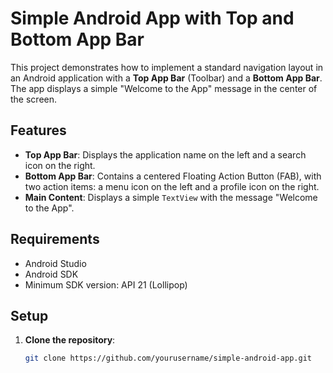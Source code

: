 # Simple Android App with Top and Bottom App Bar

This project demonstrates how to implement a standard navigation layout in an Android application with a **Top App Bar** (Toolbar) and a **Bottom App Bar**. The app displays a simple "Welcome to the App" message in the center of the screen.

## Features
- **Top App Bar**: Displays the application name on the left and a search icon on the right.
- **Bottom App Bar**: Contains a centered Floating Action Button (FAB), with two action items: a menu icon on the left and a profile icon on the right.
- **Main Content**: Displays a simple `TextView` with the message "Welcome to the App".

## Requirements
- Android Studio
- Android SDK
- Minimum SDK version: API 21 (Lollipop)

## Setup

1. **Clone the repository**:

   ```bash
   git clone https://github.com/yourusername/simple-android-app.git

